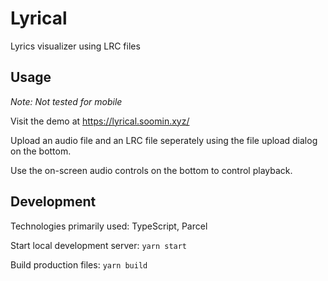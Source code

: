 # Lyrical
Lyrics visualizer using LRC files

## Usage

_Note: Not tested for mobile_

Visit the demo at https://lyrical.soomin.xyz/

Upload an audio file and an LRC file seperately using the file upload dialog on the bottom.

Use the on-screen audio controls on the bottom to control playback.

## Development

Technologies primarily used: TypeScript, Parcel

Start local development server: `yarn start`

Build production files: `yarn build`
